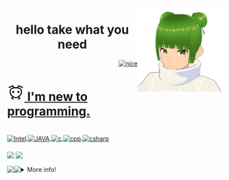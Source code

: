 
  <img src="lolidozap-removebg-preview.png" min-width="200px" max-width="200px" width="200px" align="right" alt="LOLIDOZAP">
<h1 align="center">hello take what you need </h1></img>

  <a href="https://github.com/phikill">
    <p align="right"> <img src="https://komarev.com/ghpvc/?username=phikill&color=blue" alt="nice" /> </p>
</div>
<h1 align="left"><img src="anticon.png" width="40px"> I'm new to programming. </h1></img>




<div style="display: inline_block"><br>
    <img align="center" alt="Intel"  src="https://img.shields.io/badge/Assembly-1572B6?style=for-the-badge&logo=intel&logoColor=white">
    <img align="center" alt="JAVA"   src="https://img.shields.io/badge/Java-%239005?style=for-the-badge&logo=java&logoColor=white">
    <img align="center" alt="c"      src="https://img.shields.io/badge/-1572B6?style=for-the-badge&logo=c&logoColor=white">
    <img align="center" alt="cpp"    src="https://img.shields.io/badge/c++-1572B6?style=for-the-badge&logo=cplusplus&logoColor=white">
    <img align="center" alt="csharp" src="https://img.shields.io/badge/csharp-1572B6?style=for-the-badge&logo=csharp&logoColor=white"
</div>
  
  
### 
</div> 
      <a href="https://www.youtube.com/channel/UCtckcybjk1hnbk_ENMR0pvw" target="_blank"><img src="https://img.shields.io/badge/YouTube-%239005?style=for-the-badge&logo=youtube&logoColor=white" target="_blank"></a>
  <a href="https://steamcommunity.com/id/Phikill/" target="_blank"><img src="https://img.shields.io/badge/-STEAM-%23000?style=for-the-badge&logo=STEAM&logoColor=white" target="_blank"></a>
  
 [//]: [![stats](https://bad-apple-github-readme.vercel.app/api?show_bg=1&username=phikill&theme=tokyonight)] 
  
  
 <img 
       align="left"
height="200em" src="http://github-readme-streak-stats.herokuapp.com?user=phikill&theme=tokyonight&date_format=j%20M%5B%20Y%5D&locale=pt-br"/>
 <img 
       align="left"
height="200em" src="https://bad-apple-github-readme.vercel.app/api/top-langs/?show_bg=1&username=phikill&langs_count=20&theme=tokyonight"/>  

  
  
  
</div>
  <details>
  <summary>More info!  </summary>

   # Info.  
  *|  
  *|  
  *|  
  * 1. I am a student  
   * 2. I don't know much.  
     * I want to be a game programmer.  
     * Programming languages ​​in studies!...  
     - [x]  JAVA  
     - [x] DOS Language  
     - [ ] C#  
     - [ ] C/C++  
     - [ ] Intel Assembly  
   
    
     _______            _   _   __   _   _       _
                   
                                ██████╗  ██╗  ██╗ ██╗ ██╗  ██╗ ██╗ ██╗     ██╗                         
                                ██╔══██╗ ██║  ██║ ██║ ██║ ██╔╝ ██║ ██║     ██║                         
                                ██████╔╝ ███████║ ██║ █████╔╝  ██║ ██║     ██║                         
                                ██╔═══╝  ██╔══██║ ██║ ██╔═██╗  ██║ ██║     ██║                          
                                ██║      ██║  ██║ ██║ ██║  ██╗ ██║ ███████╗███████╗             
                                ╚═╝      ╚═╝  ╚═╝ ╚═╝ ╚═╝  ╚═╝ ╚═╝ ╚══════╝╚══════╝           
  
simple ASCII art
============   
    
    
  
  #### Future Projects.
  # FOR POTATO PC'S
     * V PROJETOS V
     * | Build Inspencer Game Engine |
     * | Bloody Ants Z | 
     * | FB-I AM |
     * | Passnasty fantasy |
     * |  MAY JX   JAVA OS |
 ----
    
  [BUILD INSPENCER](https://github.com/NikuraCorp/build-inspencer-Engine)
</details>
  
   [//]:https://media1.giphy.com/media/OLHoXQgCVSWnfaVgXZ/giphy.gif?cid=790b7611ce304b6e091d2b9cbff0cbb2ce49419f81178279&rid=giphy.gif&ct=s
  
